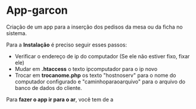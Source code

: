 # App-garcon
 Criação de um app para a inserção dos pedisos da mesa ou da ficha no sistema.
   

Para a <b>Instalação</b> é preciso seguir esses passos:

<ul>
<li> Verificar o endereço de ip do computador (Se ele não estiver fixo, fixar ele)</li>
<li> Mudar em <b>.htaccess</b> o texto ipcomputador para o ip novo</li>
<li> Trocar em <b>trocanome.php</b> os texto "hostnoserv" para o nome do computador configurado e "caminhoparaoarquivo" para o arquivo do banco de dados do cliente.</li>
</ul>

Para <b>fazer o app ir para o ar</b>, você tem de a 

